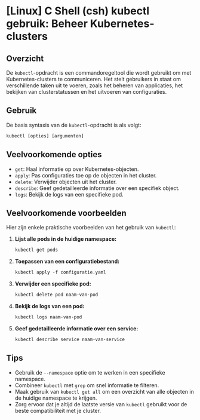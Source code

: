 # [Linux] C Shell (csh) kubectl gebruik: Beheer Kubernetes-clusters

## Overzicht
De `kubectl`-opdracht is een commandoregeltool die wordt gebruikt om met Kubernetes-clusters te communiceren. Het stelt gebruikers in staat om verschillende taken uit te voeren, zoals het beheren van applicaties, het bekijken van clusterstatussen en het uitvoeren van configuraties.

## Gebruik
De basis syntaxis van de `kubectl`-opdracht is als volgt:

```csh
kubectl [opties] [argumenten]
```

## Veelvoorkomende opties
- `get`: Haal informatie op over Kubernetes-objecten.
- `apply`: Pas configuraties toe op de objecten in het cluster.
- `delete`: Verwijder objecten uit het cluster.
- `describe`: Geef gedetailleerde informatie over een specifiek object.
- `logs`: Bekijk de logs van een specifieke pod.

## Veelvoorkomende voorbeelden
Hier zijn enkele praktische voorbeelden van het gebruik van `kubectl`:

1. **Lijst alle pods in de huidige namespace:**
   ```csh
   kubectl get pods
   ```

2. **Toepassen van een configuratiebestand:**
   ```csh
   kubectl apply -f configuratie.yaml
   ```

3. **Verwijder een specifieke pod:**
   ```csh
   kubectl delete pod naam-van-pod
   ```

4. **Bekijk de logs van een pod:**
   ```csh
   kubectl logs naam-van-pod
   ```

5. **Geef gedetailleerde informatie over een service:**
   ```csh
   kubectl describe service naam-van-service
   ```

## Tips
- Gebruik de `--namespace` optie om te werken in een specifieke namespace.
- Combineer `kubectl` met `grep` om snel informatie te filteren.
- Maak gebruik van `kubectl get all` om een overzicht van alle objecten in de huidige namespace te krijgen.
- Zorg ervoor dat je altijd de laatste versie van `kubectl` gebruikt voor de beste compatibiliteit met je cluster.